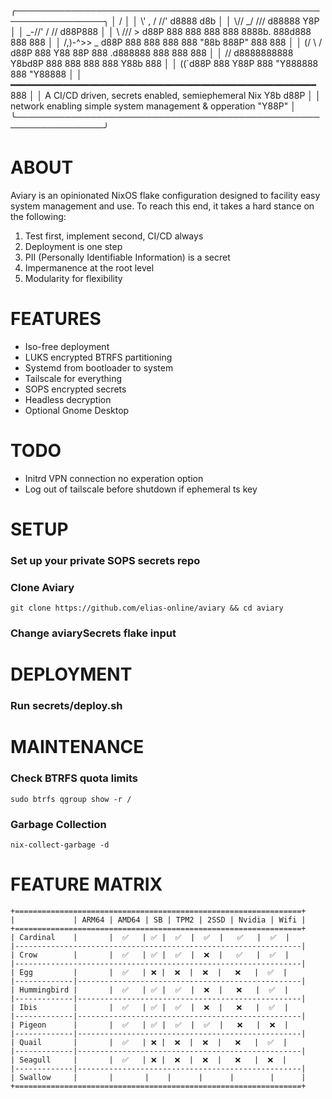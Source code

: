 ╭────────────────────────────────────────────────────────────────╮
│              /                                                 │
│ \\\' ,      / //' d8888          d8b                           │
│  \\\//    _/ /// d88888          Y8P                           │
│   \_-//' /  /\/ d88P888                                        │
│     \ ///  >   d88P 888 888  888 888  8888b.  888d888 888  888 │
│    /,)-^>>  _ d88P  888 888  888 888     "88b 888P"   888  888 │
│    (/   \\ / d88P   888 Y88  88P 888 .d888888 888     888  888 │
│          // d8888888888  Y8bd8P  888 888  888 888     Y88b 888 │
│         ((`d88P     888   Y88P   888 "Y888888 888      "Y88888 │
│ ━━━━━━━━━━━━━━━━━━━━━━━━━━━━━━━━━━━━━━━━━━━━━━━━━━━━━━━━━━ 888 │
│   A CI/CD driven, secrets enabled, semiephemeral Nix  Y8b d88P │
│ network enabling simple system management & opperation "Y88P"  │
╰────────────────────────────────────────────────────────────────╯

# ABOUT
Aviary is an opinionated NixOS flake configuration designed to facility easy system management and use. To reach this end, it takes a hard stance on the following:

 1. Test first, implement second, CI/CD always
 2. Deployment is one step
 3. PII (Personally Identifiable Information) is a secret 
 4. Impermanence at the root level
 5. Modularity for flexibility

# FEATURES
 - Iso-free deployment
 - LUKS encrypted BTRFS partitioning
 - Systemd from bootloader to system
 - Tailscale for everything
 - SOPS encrypted secrets
 - Headless decryption
 - Optional Gnome Desktop

# TODO
 - Initrd VPN connection no experation option
 - Log out of tailscale before shutdown if ephemeral ts key

# SETUP

### Set up your private SOPS secrets repo

### Clone Aviary
```
git clone https://github.com/elias-online/aviary && cd aviary
```

### Change aviarySecrets flake input

# DEPLOYMENT

### Run secrets/deploy.sh

# MAINTENANCE

### Check BTRFS quota limits
```
sudo btrfs qgroup show -r /
```

### Garbage Collection
```
nix-collect-garbage -d
```

# FEATURE MATRIX

```
+================================================================+
|             | ARM64 | AMD64 | SB | TPM2 | 2SSD | Nvidia | Wifi |
+================================================================+
| Cardinal    |       |  ✅   | ✅ |  ✅  |  ✅  |   ✅   |  ✅  |
|----------------------------------------------------------------|
| Crow        |       |  ✅   | ✅ |  ✅  |  ❌  |   ✅   |  ✅  |
|----------------------------------------------------------------|
| Egg         |       |  ✅   | ❌ |  ❌  |  ❌  |   ❌   |  ✅  |
|-------------|--------------------------------------------------|
| Hummingbird |       |  ✅   | ✅ |  ✅  |  ❌  |   ❌   |  ✅  |
|-------------|--------------------------------------------------|
| Ibis        |       |  ✅   | ✅ |  ✅  |  ❌  |   ❌   |  ✅  |
|-------------|--------------------------------------------------|
| Pigeon      |       |  ✅   | ✅ |  ✅  |  ✅  |   ❌   |  ❌  |
|-------------|--------------------------------------------------|
| Quail       |       |  ✅   | ❌ |  ❌  |  ❌  |   ❌   |  ✅  |
|-------------|--------------------------------------------------|
| Seagull     |       |  ✅   | ❌ |  ❌  |  ❌  |   ❌   |  ❌  |
|-------------|--------------------------------------------------|
| Swallow     |       |       |    |      |      |        |      |
+================================================================+
```
